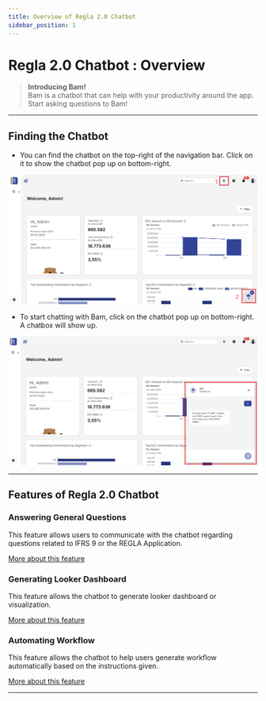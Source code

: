 ```yaml
---
title: Overview of Regla 2.0 Chatbot
sidebar_position: 1
---
```


# Regla 2.0 Chatbot : Overview
> **Introducing Bam!**  
Bam is a chatbot that can help with your productivity around the app. Start asking questions to Bam!
---

## Finding the Chatbot
- You can find the chatbot on the top-right of the navigation bar. Click on it to show the chatbot pop up on bottom-right.

![image](/img/chatbot-1.png)


- To start chatting with Bam, click on the chatbot pop up on bottom-right. A chatbox will show up.

![image](/img/chatbot-2.png)

---

## Features of Regla 2.0 Chatbot
### Answering General Questions
This feature allows users to communicate with the chatbot regarding questions related to IFRS 9 or the REGLA Application.

[More about this feature](/docs/user-stories/regla-chatbot/answering-question.md)

### Generating Looker Dashboard
This feature allows the chatbot to generate looker dashboard or visualization.

[More about this feature](/docs/user-stories/regla-chatbot/workflow-automation.md)


### Automating Workflow
This feature allows the chatbot to help users generate workflow automatically based on the instructions given.

[More about this feature](/docs/user-stories/regla-chatbot/workflow-automation.md)

---
